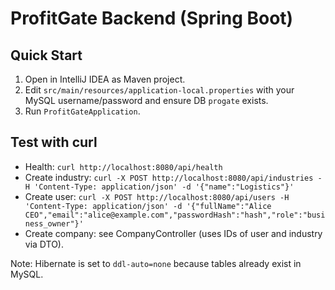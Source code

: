 # ProfitGate Backend (Spring Boot)

## Quick Start
1. Open in IntelliJ IDEA as Maven project.
2. Edit `src/main/resources/application-local.properties` with your MySQL username/password and ensure DB `progate` exists.
3. Run `ProfitGateApplication`.

## Test with curl
- Health: `curl http://localhost:8080/api/health`
- Create industry: `curl -X POST http://localhost:8080/api/industries -H 'Content-Type: application/json' -d '{"name":"Logistics"}'`
- Create user: `curl -X POST http://localhost:8080/api/users -H 'Content-Type: application/json' -d '{"fullName":"Alice CEO","email":"alice@example.com","passwordHash":"hash","role":"business_owner"}'`
- Create company: see CompanyController (uses IDs of user and industry via DTO).

Note: Hibernate is set to `ddl-auto=none` because tables already exist in MySQL.
